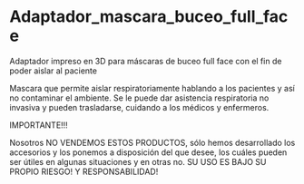 # Adaptador_mascara_buceo_full_face
Adaptador impreso en 3D para máscaras de buceo full face con el fin de poder aislar al paciente

Mascara que permite aislar respiratoriamente hablando a los pacientes y así no contaminar el ambiente.
Se le puede dar asistencia respiratoria no invasiva y pueden trasladarse, cuidando a los médicos y enfermeros.

IMPORTANTE!!!

Nosotros NO VENDEMOS ESTOS PRODUCTOS, sólo hemos desarrollado los accesorios y los ponemos a disposición del que desee, los cuáles pueden ser útiles en algunas situaciones y en otras no.
SU USO ES BAJO SU PROPIO RIESGO! Y RESPONSABILIDAD!

